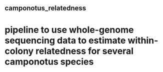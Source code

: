 ## camponotus_relatedness

# pipeline to use whole-genome sequencing data to estimate within-colony relatedness for several camponotus species

